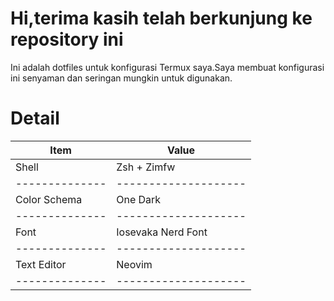 <img alt="" align="left" src="https://badges.pufler.dev/visits/pandas-id/termux-dotfiles"/> <img alt="" align="left" src="https://img.shields.io/github/repo-size/pandas-id/termux-dotfiles"/>

# Hi,terima kasih telah berkunjung ke repository ini

Ini adalah dotfiles untuk konfigurasi Termux saya.Saya membuat konfigurasi ini senyaman dan seringan mungkin untuk digunakan.

# Detail

| Item         | Value              |
|--------------|--------------------|
| Shell        | Zsh + Zimfw        |
|--------------|--------------------|
| Color Schema | One Dark           |
|--------------|--------------------|
| Font         | Iosevaka Nerd Font |
|--------------|--------------------|
| Text Editor  | Neovim             |
|--------------|--------------------|

